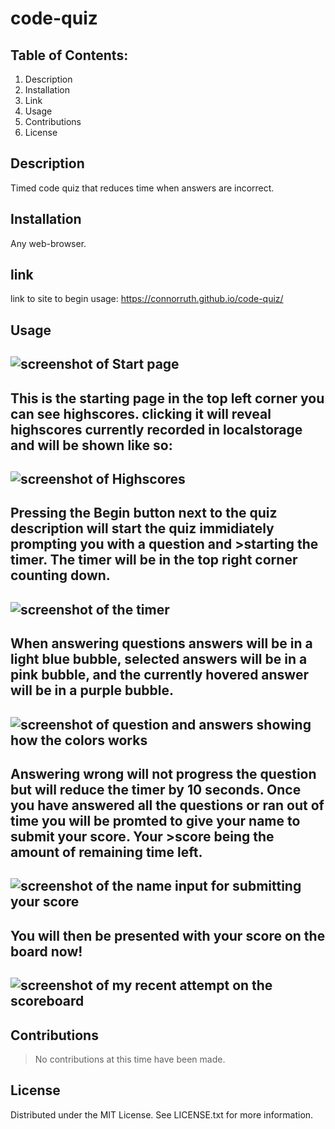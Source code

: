 # code-quiz
## Table of Contents:
1. Description
2. Installation
3. Link
4. Usage
5. Contributions
6. License

## Description
Timed code quiz that reduces time when answers are incorrect.

## Installation
Any web-browser.

## link
 link to site to begin usage:
 https://connorruth.github.io/code-quiz/

## Usage
![screenshot of Start page](https://i.imgur.com/eJvKmbv.png)
---
 This is the starting page in the top left corner you can see highscores. clicking it will reveal highscores currently recorded in localstorage and will be shown like so:
 ---
![screenshot of Highscores](https://i.imgur.com/D7jLf6j.png)
---
Pressing the Begin button next to the quiz description will start the quiz immidiately prompting you with a question and >starting the timer.
The timer will be in the top right corner counting down.
---
![screenshot of the timer](https://i.imgur.com/7yrF78c.png)
---
When answering questions answers will be in a light blue bubble, selected answers will be in a pink bubble, and the currently hovered answer will be in a purple bubble. 
---
![screenshot of question and answers showing how the colors works](https://i.imgur.com/aHTO8FD.png)
---
Answering wrong will not progress the question but will reduce the timer by 10 seconds. Once you have answered all the questions or ran out of time you will be promted to give your name to submit your score. Your >score being the amount of remaining time left.
---
![screenshot of the name input for submitting your score](https://i.imgur.com/tkq6gdz.png)
---
You will then be presented with your score on the board now!
---
![screenshot of my recent attempt on the scoreboard](https://i.imgur.com/U28vLQv.png)
---

## Contributions
>No contributions at this time have been made.

## License
Distributed under the MIT License. See LICENSE.txt for more information.
